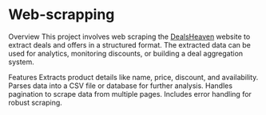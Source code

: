 # Web-scrapping
Overview
This project involves web scraping the [DealsHeaven](https://dealsheaven.in/) website to extract deals and offers in a structured format. The extracted data can be used for analytics, monitoring discounts, or building a deal aggregation system.

Features
Extracts product details like name, price, discount, and availability.
Parses data into a CSV file or database for further analysis.
Handles pagination to scrape data from multiple pages.
Includes error handling for robust scraping.
